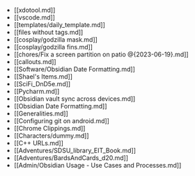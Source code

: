 - [[xdotool.md]]
- [[vscode.md]]
- [[templates/daily_template.md]]
- [[files without tags.md]]
- [[cosplay/godzilla mask.md]]
- [[cosplay/godzilla fins.md]]
- [[chores/Fix a screen partition on patio @{2023-06-19}.md]]
- [[callouts.md]]
- [[Software/Obsidian Date Formatting.md]]
- [[Shael's Items.md]]
- [[SciFi_DnD5e.md]]
- [[Pycharm.md]]
- [[Obsidian vault sync across devices.md]]
- [[Obsidian Date Formatting.md]]
- [[Generalities.md]]
- [[Configuring git on android.md]]
- [[Chrome Clippings.md]]
- [[Characters/dummy.md]]
- [[C++ URLs.md]]
- [[Adventures/SDSU_library_EIT_Book.md]]
- [[Adventures/BardsAndCards_d20.md]]
- [[Admin/Obsidian Usage - Use Cases and Processes.md]]
